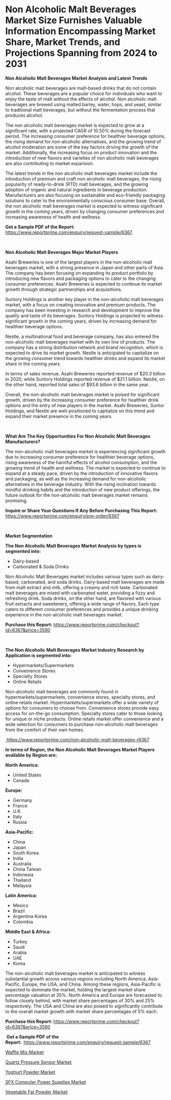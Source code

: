 <p><h1>Non Alcoholic Malt Beverages Market Size Furnishes Valuable Information Encompassing Market Share, Market Trends, and Projections Spanning from 2024 to 2031</h1></p><p><strong>Non Alcoholic Malt Beverages Market Analysis and Latest Trends</strong></p>
<p><p>Non alcoholic malt beverages are malt-based drinks that do not contain alcohol. These beverages are a popular choice for individuals who want to enjoy the taste of malt without the effects of alcohol. Non alcoholic malt beverages are brewed using malted barley, water, hops, and yeast, similar to traditional malt beverages, but without the fermentation process that produces alcohol.</p><p>The non alcoholic malt beverages market is expected to grow at a significant rate, with a projected CAGR of 10.50% during the forecast period. The increasing consumer preference for healthier beverage options, the rising demand for non-alcoholic alternatives, and the growing trend of alcohol moderation are some of the key factors driving the growth of the market. Additionally, the increasing focus on product innovation and the introduction of new flavors and varieties of non alcoholic malt beverages are also contributing to market expansion.</p><p>The latest trends in the non alcoholic malt beverages market include the introduction of premium and craft non alcoholic malt beverages, the rising popularity of ready-to-drink (RTD) malt beverages, and the growing adoption of organic and natural ingredients in beverage production. Manufacturers are also focusing on sustainable and eco-friendly packaging solutions to cater to the environmentally conscious consumer base. Overall, the non alcoholic malt beverages market is expected to witness significant growth in the coming years, driven by changing consumer preferences and increasing awareness of health and wellness.</p></p>
<p><strong>Get a Sample PDF of the Report:&nbsp;</strong> <a href="https://www.reportprime.com/enquiry/request-sample/6367">https://www.reportprime.com/enquiry/request-sample/6367</a></p>
<p>&nbsp;</p>
<p><strong>Non Alcoholic Malt Beverages Major Market Players</strong></p>
<p><p>Asahi Breweries is one of the largest players in the non-alcoholic malt beverages market, with a strong presence in Japan and other parts of Asia. The company has been focusing on expanding its product portfolio by introducing new flavors and packaging options to cater to the changing consumer preferences. Asahi Breweries is expected to continue its market growth through strategic partnerships and acquisitions.</p><p>Suntory Holdings is another key player in the non-alcoholic malt beverages market, with a focus on creating innovative and premium products. The company has been investing in research and development to improve the quality and taste of its beverages. Suntory Holdings is projected to witness significant growth in the coming years, driven by increasing demand for healthier beverage options.</p><p>Nestle, a multinational food and beverage company, has also entered the non-alcoholic malt beverages market with its own line of products. The company has a strong distribution network and brand recognition, which is expected to drive its market growth. Nestle is anticipated to capitalize on the growing consumer trend towards healthier drinks and expand its market share in the coming years.</p><p>In terms of sales revenue, Asahi Breweries reported revenue of $20.3 billion in 2020, while Suntory Holdings reported revenue of $21.1 billion. Nestle, on the other hand, reported total sales of $93.6 billion in the same year.</p><p>Overall, the non-alcoholic malt beverages market is poised for significant growth, driven by the increasing consumer preference for healthier drink options and the entry of new players in the market. Asahi Breweries, Suntor Holdings, and Nestle are well-positioned to capitalize on this trend and expand their market presence in the coming years.</p></p>
<p>&nbsp;</p>
<p><strong>What Are The Key Opportunities For Non Alcoholic Malt Beverages Manufacturers?</strong></p>
<p><p>The non-alcoholic malt beverages market is experiencing significant growth due to increasing consumer preference for healthier beverage options, rising awareness of the harmful effects of alcohol consumption, and the growing trend of health and wellness. The market is expected to continue to expand at a steady pace, driven by the introduction of innovative flavors and packaging, as well as the increasing demand for non-alcoholic alternatives in the beverage industry. With the rising inclination towards mindful drinking habits and the introduction of new product offerings, the future outlook for the non-alcoholic malt beverages market remains promising.</p></p>
<p><strong>Inquire or Share Your Questions If Any Before Purchasing This Report:</strong> <a href="https://www.reportprime.com/enquiry/pre-order/6367">https://www.reportprime.com/enquiry/pre-order/6367</a></p>
<p>&nbsp;</p>
<p><strong>Market Segmentation</strong></p>
<p><strong>The Non Alcoholic Malt Beverages Market Analysis by types is segmented into:</strong></p>
<p><ul><li>Dairy-based</li><li>Carbonated & Soda Drinks</li></ul></p>
<p><p>Non Alcoholic Malt Beverages market includes various types such as dairy-based, carbonated, and soda drinks. Dairy-based malt beverages are made from malt extract and milk, offering a creamy and rich taste. Carbonated malt beverages are mixed with carbonated water, providing a fizzy and refreshing drink. Soda drinks, on the other hand, are flavored with various fruit extracts and sweeteners, offering a wide range of flavors. Each type caters to different consumer preferences and provides a unique drinking experience in the non-alcoholic malt beverages market.</p></p>
<p><strong>Purchase this Report:&nbsp;</strong><a href="https://www.reportprime.com/checkout?id=6367&price=3590">https://www.reportprime.com/checkout?id=6367&price=3590</a></p>
<p>&nbsp;</p>
<p><strong>The Non Alcoholic Malt Beverages Market Industry Research by Application is segmented into:</strong></p>
<p><ul><li>Hypermarkets/Supermarkets</li><li>Convenience Stores</li><li>Specialty Stores</li><li>Online Retails</li></ul></p>
<p><p>Non-alcoholic malt beverages are commonly found in hypermarkets/supermarkets, convenience stores, specialty stores, and online retails market. Hypermarkets/supermarkets offer a wide variety of options for consumers to choose from. Convenience stores provide easy access for on-the-go consumption. Specialty stores cater to those looking for unique or niche products. Online retails market offer convenience and a wide selection for consumers to purchase non-alcoholic malt beverages from the comfort of their own homes.</p></p>
<p><a href="https://www.reportprime.com/non-alcoholic-malt-beverages-r6367">&nbsp;https://www.reportprime.com/non-alcoholic-malt-beverages-r6367</a></p>
<p><strong>In terms of Region, the Non Alcoholic Malt Beverages Market Players available by Region are:</strong></p>
<p>
    <p> <strong> North America: </strong>
        <ul>
            <li>United States</li>
            <li>Canada</li>
        </ul>
        </p> 
    <p> <strong> Europe: </strong>
        <ul>
            <li>Germany</li>
            <li>France</li>
            <li>U.K.</li>
            <li>Italy</li>
            <li>Russia</li>
        </ul>
        </p> 
    <p> <strong> Asia-Pacific: </strong>
        <ul>
            <li>China</li>
            <li>Japan</li>
            <li>South Korea</li>
            <li>India</li>
            <li>Australia</li>
            <li>China Taiwan</li>
            <li>Indonesia</li>
            <li>Thailand</li>
            <li>Malaysia</li>
        </ul>
        </p> 
    <p> <strong> Latin America: </strong>
        <ul>
            <li>Mexico</li>
            <li>Brazil</li>
            <li>Argentina Korea</li>
            <li>Colombia</li>
        </ul>
        </p> 
    <p> <strong> Middle East & Africa: </strong>
        <ul>
            <li>Turkey</li>
            <li>Saudi</li>
            <li>Arabia</li>
            <li>UAE</li>
            <li>Korea</li>
        </ul>
    </p>
    </p>
<p><p>The non-alcoholic malt beverages market is anticipated to witness substantial growth across various regions including North America, Asia-Pacific, Europe, the USA, and China. Among these regions, Asia-Pacific is expected to dominate the market, holding the largest market share percentage valuation at 35%. North America and Europe are forecasted to follow closely behind, with market share percentages of 30% and 25% respectively. The USA and China are also poised to significantly contribute to the overall market growth with market share percentages of 5% each.</p></p>
<p><strong>Purchase this Report: </strong><a href="https://www.reportprime.com/checkout?id=6367&price=3590">https://www.reportprime.com/checkout?id=6367&price=3590</a></p>
<p>&nbsp;<strong>Get a Sample PDF of the Report:&nbsp;&nbsp;</strong><a href="https://www.reportprime.com/enquiry/request-sample/6367">https://www.reportprime.com/enquiry/request-sample/6367</a></p>
<p><strong></strong></p>
<p><p><a href="https://github.com/mandarincruisesvn/Market-Research-Report-List-1/blob/main/waffle-mix-market.md">Waffle Mix Market</a></p><p><a href="https://www.linkedin.com/pulse/quartz-pressure-sensor-market-size-segmentation-trends-growth-qbx9f?trackingId=%2F3BGg4b8SHeNs53zgF7b9A%3D%3D">Quartz Pressure Sensor Market</a></p><p><a href="https://github.com/julian6Skinner/Market-Research-Report-List-1/blob/main/yoghurt-powder-market.md">Yoghurt Powder Market</a></p><p><a href="https://www.linkedin.com/pulse/sfx-computer-power-supplies-market-share-analysis-growth-trends-pebqc?trackingId=msqqj461QTGqKwH6frIxuw%3D%3D">SFX Computer Power Supplies Market</a></p><p><a href="https://github.com/RichRobinson5/Market-Research-Report-List-6/blob/main/vegetable-fat-powder-market.md">Vegetable Fat Powder Market</a></p></p>